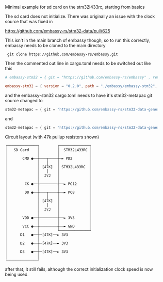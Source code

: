 Minimal example for sd card on the stm32l433rc, starting from basics

The sd card does not initialize.  There was originally an issue with the clock source that was fixed in

https://github.com/embassy-rs/stm32-data/pull/625

This isn't in the main branch of embassy though, so to run this correctly, embassy needs to be cloned to the main directory

```
 git clone https://github.com/embassy-rs/embassy.git
```

Then the commented out line in cargo.toml needs to be switched out like this

``` toml
# embassy-stm32 = { git = "https://github.com/embassy-rs/embassy" , rev = "b5ab3276dce7322e33946e974770fa91b98124a4", features = ["stm32l433rc", "time-driver-any","memory-x", "exti", "unstable-pac", "defmt"]  }

embassy-stm32 = { version = "0.2.0", path = "./embassy/embassy-stm32", features = ["stm32l433rc", "time-driver-any","memory-x", "exti", "unstable-pac", "defmt"]  }

```

 and the embassy-stm32 cargo.toml needs to have it's stm32-metapac git source changed to

``` rust
stm32-metapac = { git = "https://github.com/embassy-rs/stm32-data-generated", tag = "stm32-data-6b44770affff65c336d11c337d7db4f95774fab2" } // on line 84 of embassy/embassy-stm32/cargo.toml
```

and 
``` rust
stm32-metapac = { git = "https://github.com/embassy-rs/stm32-data-generated", tag = "stm32-data-6b44770affff65c336d11c337d7db4f95774fab2", default-features = false, features = ["metadata"] } // on line 113 of embassy/embassy-stm32/cargo.toml
```


Circuit layout (with 47k pullup resistors shown)
``` 
┌──────────────┐        ┌──────────────┐
│   SD Card    │        │  STM32L433RC │
│              │        │              │
│       CMD ●──┼───┬────┼─► PD2        │
│              │   │    │              │
│              │ [47K]  │ STM32L433RC  │
│              │   │    │              │
│              │  3V3   │              │
│              │        │              │
│        CK ●──┼────────┼──► PC12      │
│              │        │              │
│        D0 ●──┼───┬────┼──► PC8       │
│              │   │    │              │
│              │ [47K]  │              │
│              │   │    │              │
│              │  3V3   │              │
│              │        │              │
│       VDD ●──┼────────┼──► 3V3       │
│              │        │              │
│       VCC ●──┼────────┼──► GND       │
│              │        └──────────────┘  
│      D1   ●──┼─[47K]──► 3V3 
│              │          
│      D2   ●──┼─[47K]──► 3V3 
│              │ 
│      D3   ●──┼─[47K]──► 3V3 
│              │ 
└──────────────┘
```

after that, it still fails, although the correct initialization clock speed is now being used.